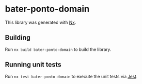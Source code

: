 # bater-ponto-domain

This library was generated with [Nx](https://nx.dev).

## Building

Run `nx build bater-ponto-domain` to build the library.

## Running unit tests

Run `nx test bater-ponto-domain` to execute the unit tests via [Jest](https://jestjs.io).
